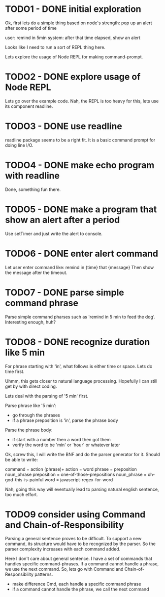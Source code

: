 # TODO1 - DONE initial exploration
Ok, first lets do a simple thing based on node's strength:
pop up an alert after some period of time

user: remind in 5min
system: after that time elapsed, show an alert

Looks like I need to run a sort of REPL thing here.

Lets explore the usage of Node REPL for making command-prompt.

# TODO2 - DONE explore usage of Node REPL
Lets go over the example code.
Nah, the REPL is too heavy for this, lets use its component readline.

# TODO3 - DONE use readline
readline package seems to be a right fit.
It is a basic command prompt for doing line I/O.

# TODO4 - DONE make echo program with readline
Done, something fun there.

# TODO5 - DONE make a program that show an alert after a period
Use setTimer and just write the alert to console.

# TODO6 - DONE enter alert command
Let user enter command like: remind in {time} that {message}
Then show the message after the timeout.

# TODO7 - DONE parse simple command phrase
Parse simple command pharses such as 'remind in 5 min to feed the dog'.
Interesting enough, huh?

# TODO8 - DONE recognize duration like 5 min
For phrase starting with 'in', what follows is either time or space.
Lets do time first.

Uhmm, this gets closer to natural language processing.
Hopefully I can still get by with direct coding.

Lets deal with the parsing of '5 min' first.

Parse phrase like '5 min':
- go through the phrases
- if a phrase preposition is 'in', parse the phrase body

Parse the phrase body:
- if start with a number then a word then got them
- verify the word to be 'min' or 'hour' or whatever later

Ok, screw this, I will write the BNF and do the parser generator for it.
Should be able to write:

command = action (phrase)+
action = word
phrase = preposition noun_phrase
preposition = one-of-those-prepositions
noun_phrase = oh-god-this-is-painful
word = javascript-regex-for-word

Nah, going this way will eventually lead to parsing natural english sentence,
too much effort.

# TODO9 consider using Command and Chain-of-Responsibility
Parsing a general sentence proves to be difficult.
To support a new command, its structure would have to be recognized by the parser.
So the parser complexity increases with each command added.

Here I don't care about general sentence.
I have a set of commands that handles specific command-phrases.
If a command cannot handle a phrase, we use the next command.
So, lets go with Command and Chain-of-Responsibility patterns.

- make difference Cmd, each handle a specific command phrase
- if a command cannot handle the phrase, we call the next command
